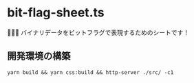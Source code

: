 # bit-flag-sheet.ts

🎃🎃🎃 バイナリデータをビットフラグで表現するためのシートです！  

## 開発環境の構築

```shell
yarn build && yarn css:build && http-server ./src/ -c1
```
